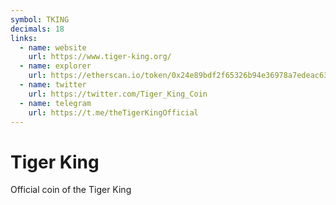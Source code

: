 ```yaml
---
symbol: TKING
decimals: 18
links:
  - name: website
    url: https://www.tiger-king.org/
  - name: explorer
    url: https://etherscan.io/token/0x24e89bdf2f65326b94e36978a7edeac63623dafa
  - name: twitter
    url: https://twitter.com/Tiger_King_Coin
  - name: telegram
    url: https://t.me/theTigerKingOfficial
---
```


# Tiger King

Official coin of the Tiger King
